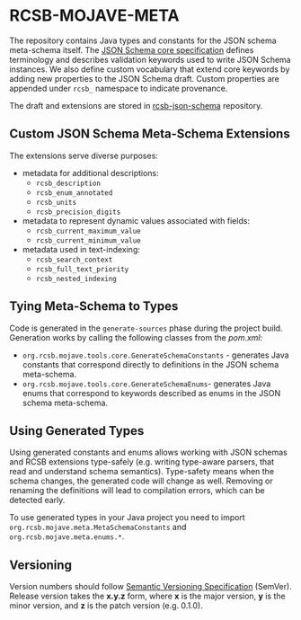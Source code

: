 # RCSB-MOJAVE-META

The repository contains Java types and constants for the JSON schema meta-schema itself. The [JSON Schema 
core specification](http://json-schema.org/latest/json-schema-core.html) defines terminology 
and describes validation keywords used to write JSON Schema instances. We also define custom vocabulary 
that extend core keywords by adding new properties to the JSON Schema draft. Custom properties are appended 
under `rcsb_` namespace to indicate provenance.
 
The draft and extensions are stored in [rcsb-json-schema](https://github.com/rcsb/rcsb-json-schema) repository.

## Custom JSON Schema Meta-Schema Extensions
The extensions serve diverse purposes:
- metadata for additional descriptions:
    * `rcsb_description`
    * `rcsb_enum_annotated`
    * `rcsb_units`
    * `rcsb_precision_digits`
- metadata to represent dynamic values associated with fields:
    * `rcsb_current_maximum_value`
    * `rcsb_current_minimum_value`
- metadata used in text-indexing:
    * `rcsb_search_context`   
    * `rcsb_full_text_priority`
    * `rcsb_nested_indexing`
        
## Tying Meta-Schema to Types
Code is generated in the `generate-sources` phase during the project build. Generation works by calling the following 
classes from the _pom.xml_:
- `org.rcsb.mojave.tools.core.GenerateSchemaConstants` - generates Java constants that correspond directly 
to definitions in the JSON schema meta-schema.
- `org.rcsb.mojave.tools.core.GenerateSchemaEnums`- generates Java enums that correspond to keywords described 
as enums in the JSON schema meta-schema.

## Using Generated Types

Using generated constants and enums allows working with JSON schemas and RCSB extensions type-safely (e.g. writing 
type-aware parsers, that read and understand schema semantics). Type-safety means when the schema changes, the 
generated code will change as well. Removing or renaming the definitions will lead to compilation errors, which 
can be detected early.  

To use generated types in your Java project you need to import `org.rcsb.mojave.meta.MetaSchemaConstants` and 
`org.rcsb.mojave.meta.enums.*`.

## Versioning
 Version numbers should follow [Semantic Versioning Specification](https://semver.org/#semantic-versioning-specification-semver) 
(SemVer). Release version takes the **x.y.z** form, where **x** is the major version, **y** is the minor version, 
and **z** is the patch version (e.g. 0.1.0).
